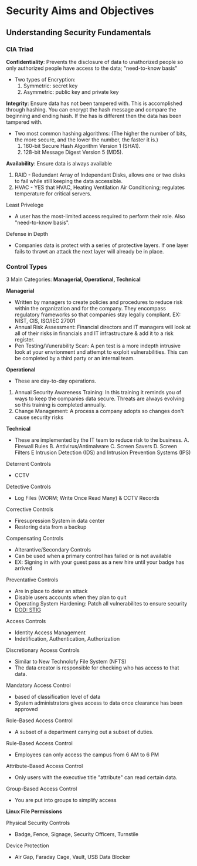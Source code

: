 # Security Aims and Objectives 

## Understanding Security Fundamentals

### CIA Triad

**Confidentiality**: Prevents the disclosure of data to unathorized people so only authorized people have access to the data; "need-to-know basis"
- Two types of Encryption:
  1. Symmetric: secret key
  2. Asymmetric: public key and private key

**Integrity**: Ensure data has not been tampered with. This is accomplished through hashing. You can encrypt the hash message and compare the beginning and ending hash. If the has is different then the data has been tampered with. 
- Two most common hashing algorithms: (The higher the number of bits, the more secure, and the lower the number, the faster it is.)
  1. 160-bit Secure Hash Algorithm Version 1 (SHA1).
  2. 128-bit Message Digest Version 5 (MD5). 

**Availability**: Ensure data is always available
  1. RAID - Redundant Array of Independant Disks, allows one or two disks to fail while still keeping the data accessible. 
  2. HVAC - YES that HVAC, Heating Ventilation Air Conditioning; regulates temperature for critical servers. 

Least Privelege
- A user has the most-limited access required to perform their role. Also "need-to-know basis".

Defense in Depth  
- Companies data is protect with a series of protective layers. If one layer fails to thrawt an attack the next layer will already be in place. 

### Control Types

3 Main Categories: **Managerial, Operational, Technical**

**Managerial**
- Written by managers to create policies and procedures to reduce risk within the organization and for the company. They encompass regulatory frameworks so that companies stay legally compliant. EX: NIST, CIS, ISO/IEC 27001
- Annual Risk Assessment: Financial directors and IT managers will look at all of their risks in financials and IT infrastructure & add it to a risk register.
- Pen Testing/Vunerability Scan: A pen test is a more indepth intrusive look at your envrionment and attempt to exploit vulnerabilities. This can be completed by a third party or an internal team. 

**Operational**
- These are day-to-day operations.
1. Annual Security Awareness Training: In this training it reminds you of ways to keep the companies data secure. Threats are always evolving so this training is completed annually. 
2. Change Management: A process a company adopts so changes don't cause security risks 

**Technical**
- These are implemented by the IT team to reduce risk to the business.
  A. Firewall Rules
  B. Antivirus/Antimalware
  C. Screen Savers
  D. Screen Filters
  E Intrusion Detection (IDS) and Intrusion Prevention Systems (IPS)

Deterrent Controls
 - CCTV

Detective Controls
- Log Files (WORM; Write Once Read Many) & CCTV Records

Corrective Controls
- Firesupression System in data center
- Restoring data from a backup

Compensating Controls
- Alterantive/Secondary Controls
- Can be used when a primary control has failed or is not available
- EX: Signing in with your guest pass as a new hire until your badge has arrived

Preventative Controls 
- Are in place to deter an attack
- Disable users accounts when they plan to quit
- Operating System Hardening: Patch all vulnerabilites to ensure security
- [DOD: STIG](https://public.cyber.mil/stigs/)

Access Controls
- Identity Access Management
- Indetification, Authentication, Authorization

Discretionary Access Controls
- Similar to New Technolofy File System (NFTS)
- The data creator is responsible for checking who has access to that data.

Mandatory Access Control
- based of classification level of data
- System administrators gives access to data once clearance has been approved

Role-Based Access Control
- A subset of a department carrying out a subset of duties.

Rule-Based Access Control
- Employees can only access the campus from 6 AM to 6 PM

Attribute-Based Access Control
- Only users with the executive title "attribute" can read certain data.

Group-Based Access Control
- You are put into groups to simplify access

**Linux File Permissions**

Physical Security Controls
- Badge, Fence, Signage, Security Officers, Turnstile

Device Protection
- Air Gap, Faraday Cage, Vault, USB Data Blocker
